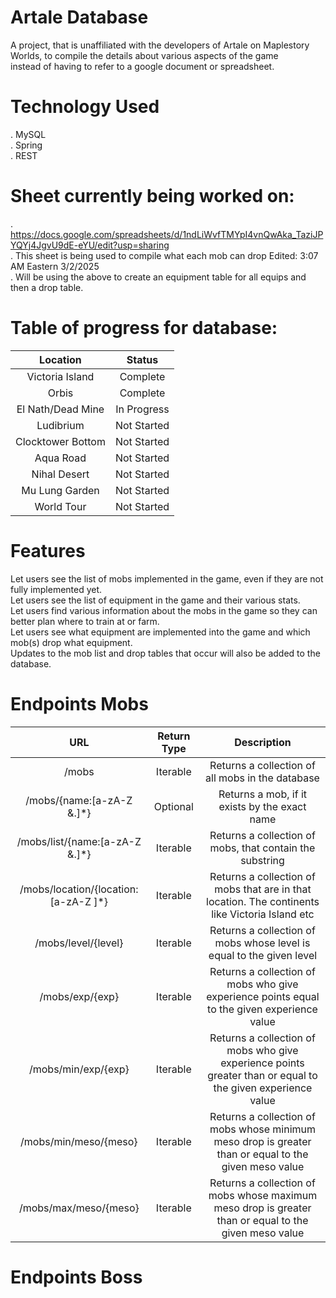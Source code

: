 # Artale Database 

A project, that is unaffiliated with the developers of Artale on Maplestory Worlds, to compile the details about various aspects of the game <br />
instead of having to refer to a google document or spreadsheet. 


# Technology Used 
. MySQL <br />
. Spring <br />
. REST <br />

# Sheet currently being worked on:
. https://docs.google.com/spreadsheets/d/1ndLiWvfTMYpI4vnQwAka_TaziJPYQYj4JgvU9dE-eYU/edit?usp=sharing <br />
. This sheet is being used to compile what each mob can drop Edited: 3:07 AM Eastern 3/2/2025<br />
. Will be using the above to create an equipment table for all equips and then a drop table. <br />

# Table of progress for database:
| Location | Status |
| :------: | :-----:|
| Victoria Island | Complete |
| Orbis | Complete |
| El Nath/Dead Mine | In Progress |
| Ludibrium | Not Started |
| Clocktower Bottom | Not Started |
| Aqua Road | Not Started |
| Nihal Desert | Not Started |
| Mu Lung Garden | Not Started |
| World Tour | Not Started |

# Features
Let users see the list of mobs implemented in the game, even if they are not fully implemented yet. <br />
Let users see the list of equipment in the game and their various stats. <br />
Let users find various information about the mobs in the game so they can better plan where to train at or farm. <br />
Let users see what equipment are implemented into the game and which mob(s) drop what equipment. <br />
Updates to the mob list and drop tables that occur will also be added to the database. <br />

# Endpoints Mobs
| URL | Return Type | Description |
| :------: | :------: | :------: |
| /mobs | Iterable<Mob> | Returns a collection of all mobs in the database|
| /mobs/{name:[a-zA-Z &.]*} | Optional<Mob> | Returns a mob, if it exists by the exact name |
| /mobs/list/{name:[a-zA-Z &.]*} | Iterable<Mob> | Returns a collection of mobs, that contain the substring |
| /mobs/location/{location:[a-zA-Z ]*} | Iterable<Mob> | Returns a collection of mobs that are in that location. The continents like Victoria Island etc |
| /mobs/level/{level} | Iterable<Mob> | Returns a collection of mobs whose level is equal to the given level |
| /mobs/exp/{exp} | Iterable<Mob> | Returns a collection of mobs who give experience points equal to the given experience value |
| /mobs/min/exp/{exp} | Iterable<Mob> | Returns a collection of mobs who give experience points greater than or equal to the given experience value |
| /mobs/min/meso/{meso} | Iterable<Mob> | Returns a collection of mobs whose minimum meso drop is greater than or equal to the given meso value |
| /mobs/max/meso/{meso} | Iterable<Mob> | Returns a collection of mobs whose maximum meso drop is greater than or equal to the given meso value |

# Endpoints Boss

